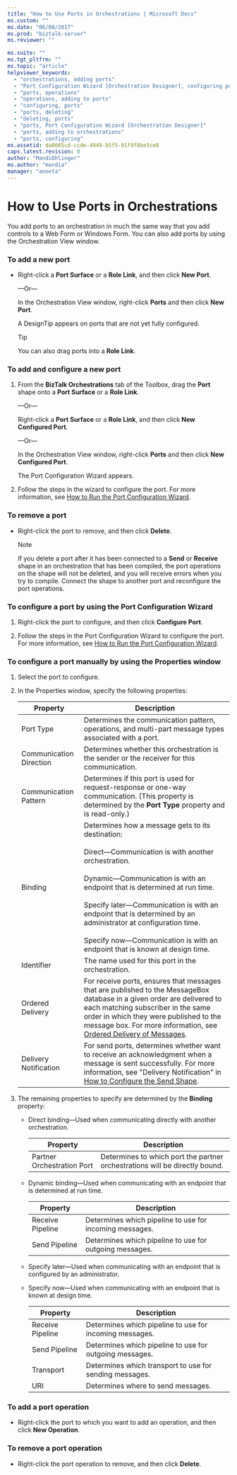```yaml
---
title: "How to Use Ports in Orchestrations | Microsoft Docs"
ms.custom: ""
ms.date: "06/08/2017"
ms.prod: "biztalk-server"
ms.reviewer: ""

ms.suite: ""
ms.tgt_pltfrm: ""
ms.topic: "article"
helpviewer_keywords: 
  - "orchestrations, adding ports"
  - "Port Configuration Wizard [Orchestration Designer], configuring ports"
  - "ports, operations"
  - "operations, adding to ports"
  - "configuring, ports"
  - "ports, deleting"
  - "deleting, ports"
  - "ports, Port Configuration Wizard [Orchestration Designer]"
  - "ports, adding to orchestrations"
  - "ports, configuring"
ms.assetid: da8665cd-ccde-4949-b5f5-01f9f8be5ce8
caps.latest.revision: 8
author: "MandiOhlinger"
ms.author: "mandia"
manager: "anneta"
---
```

# How to Use Ports in Orchestrations
You add ports to an orchestration in much the same way that you add controls to a Web Form or Windows Form. You can also add ports by using the Orchestration View window.  
  
### To add a new port  
  
-   Right-click a **Port Surface** or a **Role Link**, and then click **New Port**.  
  
     —Or—  
  
     In the Orchestration View window, right-click **Ports** and then click **New Port**.  
  
     A DesignTip appears on ports that are not yet fully configured.  
  
    > [!TIP]
    >  You can also drag ports into a **Role Link**.  
  
### To add and configure a new port  
  
1.  From the **BizTalk Orchestrations** tab of the Toolbox, drag the **Port** shape onto a **Port Surface** or a **Role Link**.  
  
     —Or—  
  
     Right-click a **Port Surface** or a **Role Link**, and then click **New Configured Port**.  
  
     —Or—  
  
     In the Orchestration View window, right-click **Ports** and then click **New Configured Port**.  
  
     The Port Configuration Wizard appears.  
  
2.  Follow the steps in the wizard to configure the port. For more information, see [How to Run the Port Configuration Wizard](../core/how-to-run-the-port-configuration-wizard.md).  
  
### To remove a port  
  
-   Right-click the port to remove, and then click **Delete**.  
  
    > [!NOTE]
    >  If you delete a port after it has been connected to a **Send** or **Receive** shape in an orchestration that has been compiled, the port operations on the shape will not be deleted, and you will receive errors when you try to compile. Connect the shape to another port and reconfigure the port operations.  
  
### To configure a port by using the Port Configuration Wizard  
  
1.  Right-click the port to configure, and then click **Configure Port**.  
  
2.  Follow the steps in the Port Configuration Wizard to configure the port. For more information, see [How to Run the Port Configuration Wizard](../core/how-to-run-the-port-configuration-wizard.md).  
  
### To configure a port manually by using the Properties window  
  
1.  Select the port to configure.  
  
2.  In the Properties window, specify the following properties:  
  
    |Property|Description|  
    |--------------|-----------------|  
    |Port Type|Determines the communication pattern, operations, and multi-part message types associated with a port.|  
    |Communication Direction|Determines whether this orchestration is the sender or the receiver for this communication.|  
    |Communication Pattern|Determines if this port is used for request-response or one-way communication. (This property is determined by the **Port Type** property and is read-only.)|  
    |Binding|Determines how a message gets to its destination:<br /><br /> Direct—Communication is with another orchestration.<br /><br /> Dynamic—Communication is with an endpoint that is determined at run time.<br /><br /> Specify later—Communication is with an endpoint that is determined by an administrator at configuration time.<br /><br /> Specify now—Communication is with an endpoint that is known at design time.|  
    |Identifier|The name used for this port in the orchestration.|  
    |Ordered Delivery|For receive ports, ensures that messages that are published to the MessageBox database in a given order are delivered to each matching subscriber in the same order in which they were published to the message box. For more information, see [Ordered Delivery of Messages](../core/ordered-delivery-of-messages.md).|  
    |Delivery Notification|For send ports, determines whether want to receive an acknowledgment when a message is sent successfully. For more information, see "Delivery Notification" in [How to Configure the Send Shape](../core/how-to-configure-the-send-shape.md).|  
  
3.  The remaining properties to specify are determined by the **Binding** property:  
  
    -   Direct binding—Used when communicating directly with another orchestration.  
  
        |Property|Description|  
        |--------------|-----------------|  
        |Partner Orchestration Port|Determines to which port the partner orchestrations will be directly bound.|  
  
    -   Dynamic binding—Used when communicating with an endpoint that is determined at run time.  
  
        |Property|Description|  
        |--------------|-----------------|  
        |Receive Pipeline|Determines which pipeline to use for incoming messages.|  
        |Send Pipeline|Determines which pipeline to use for outgoing messages.|  
  
    -   Specify later—Used when communicating with an endpoint that is configured by an administrator.  
  
    -   Specify now—Used when communicating with an endpoint that is known at design time.  
  
        |Property|Description|  
        |--------------|-----------------|  
        |Receive Pipeline|Determines which pipeline to use for incoming messages.|  
        |Send Pipeline|Determines which pipeline to use for outgoing messages.|  
        |Transport|Determines which transport to use for sending messages.|  
        |URI|Determines where to send messages.|  
  
### To add a port operation  
  
-   Right-click the port to which you want to add an operation, and then click **New Operation**.  
  
### To remove a port operation  
  
-   Right-click the port operation to remove, and then click **Delete**.